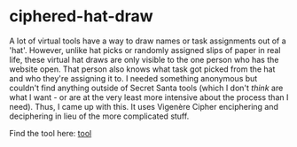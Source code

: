 # ciphered-hat-draw
A lot of virtual tools have a way to draw names or task assignments out of a 'hat'. However, unlike hat picks or randomly assigned slips of paper in real life, these virtual hat draws are only visible to the one person who has the website open. That person also knows what task got picked from the hat and who they're assigning it to. I needed something anonymous but couldn't find anything outside of Secret Santa tools (which I don't <i>think</i> are what I want - or are at the very least more intensive about the process than I need). Thus, I came up with this. It uses Vigenère Cipher enciphering and deciphering in lieu of the more complicated stuff.

Find the tool here: [tool](https://asterfialla.com/ciphered-hat-draw/)